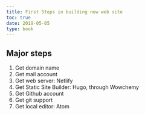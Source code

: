 ```yaml
---
title: First Steps in building new web site
toc: true
date: 2019-05-05
type: book
---
```



## Major steps
1. Get domain name
2. Get mail account
3. Get web server: Netlify
4. Get Static Site Builder: Hugo, through Wowchemy
5. Get Github account
6. Get git support
7. Get local editor: Atom
